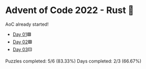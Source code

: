 # Advent of Code 2022 - Rust 🦀

AoC already started!

* [Day 01](day01)🟩
* [Day 02](day02)🟩
* [Day 03](day03)🟨

Puzzles completed: 5/6 (83.33%)
Days completed: 2/3 (66.67%)
